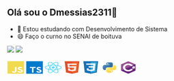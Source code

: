 ## Olá sou o Dmessias2311👋
- 💬 Estou estudando com Desenvolvimento de Sistema
- 😄 Faço o curno no SENAI de boituva 
  

<div
  a href= "https://github.com/Dmessias2311">
<img height= "180cm" src= "https://github-readme-stats.vercel.app/api?username=Dmessias2311&show_icons=true&theme=dark&includ_all_commits=true&count_private=true"/>
<img height= "180cm" src= "https://github-readme-stats.vercel.app/api/top-langs/?username=Dmessias2311&layout=compact&langs_count=16&theme=dark"/>  
</div>
<div style="display: inline_block"><br>
  <img align="center" alt="Daniel-Js" height="30" width="40" src="https://raw.githubusercontent.com/devicons/devicon/master/icons/javascript/javascript-plain.svg">
  <img align="center" alt="Daniel-Ts" height="30" width="40" src="https://raw.githubusercontent.com/devicons/devicon/master/icons/typescript/typescript-plain.svg">
  <img align="center" alt="Daniel-React" height="30" width="40" src="https://raw.githubusercontent.com/devicons/devicon/master/icons/react/react-original.svg">
  <img align="center" alt="Daniel-HTML" height="30" width="40" src="https://raw.githubusercontent.com/devicons/devicon/master/icons/html5/html5-original.svg">
  <img align="center" alt="Daniel-CSS" height="30" width="40" src="https://raw.githubusercontent.com/devicons/devicon/master/icons/css3/css3-original.svg">
  <img align="center" alt="Daniel-Python" height="30" width="40" src="https://raw.githubusercontent.com/devicons/devicon/master/icons/python/python-original.svg">
  <img align="center" alt="Daniel-Csharp" height="30" width="40" src="https://raw.githubusercontent.com/devicons/devicon/master/icons/csharp/csharp-original.svg">
</div>

